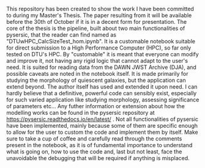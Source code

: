 This repository has been created to show the work I have been committed to during my Master's Thesis. The paper resulting from it will be available before the 30th of October if it is in a decent form for presentation.
The core of the thesis is the pipeline, built about two main functionalities of pysersic, that the reader can find named as "DTUwHPC_CalcSizeTest_hom.ipynb". It is a customable notebook suitable for direct submission to a High Performance Computer (HPC), so far only tested on DTU's HPC.
By "customable" it is meant that everyone can modify and improve it, not having any rigid logic that cannot adapt to the user's need. It is suited for reading data from the DAWN JWST Archive (DJA), and possible caveats are noted in the notebook itself. It is made primarily for studying the morphology of quiescent galaxies, but the application can extend beyond. The author itself has used and extended it upon need.
I can hardly believe that a definitive, powerful code can sensibly exist, especially for such varied application like studying morphology, assessing significance of parameters etc... Any futher information or extension about how the modelling works can be found in the pysersic repository at https://pysersic.readthedocs.io/en/latest/ .
Not all functionalities of pysersic have been implemented, mainly because some of them are specific enough to allow for the user to custom the code and implement them by itself.
Make sure to take a cup of coffee and carefully read through the comments present in the notebook, as it is of fundamental importance to understand what is going on, how to use the code and, last but not least, face the unavoidable the debugging that will be required if anything is misplaced.

